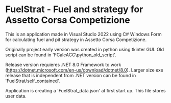 # FuelStrat - Fuel and strategy for Assetto Corsa Competizione

This is an application made in Visual Studio 2022 using C# Windows Form for calculating fuel and pit strategy in Assetto Corsa Competizione. 

Originally project early version was created in python using tkinter GUI. Old script can be found in 'FCalcACC\python_old_script'.

Release version requieres .NET 8.0 Framework to work (https://dotnet.microsoft.com/en-us/download/dotnet/8.0). Larger size exe release that is independent from .NET version can be found in 'FuelStrat/self_contained'.

Application is creating a 'FuelStrat_data.json' at first start up. This file stores user data.
